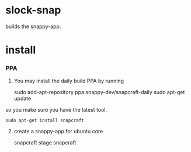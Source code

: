 # slock-snap
builds the snappy-app.

# install

### PPA

1. You may install the daily build PPA by running

    sudo add-apt-repository ppa:snappy-dev/snapcraft-daily
    sudo apt-get update

so you make sure you have the latest tool.

    sudo apt-get install snapcraft 


2. create a snappy-app for ubuntu core


    snapcraft stage
    snapcraft
    
    
    
    
